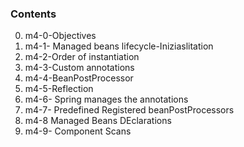 ### Contents
0. m4-0-Objectives
1. m4-1- Managed beans lifecycle-Iniziaslitation
2. m4-2-Order of instantiation
3. m4-3-Custom annotations
4. m4-4-BeanPostProcessor
5. m4-5-Reflection
6. m4-6- Spring manages the annotations
7. m4-7- Predefined Registered beanPostProcessors
8. m4-8 Managed Beans DEclarations
9. m4-9- Component Scans
 
